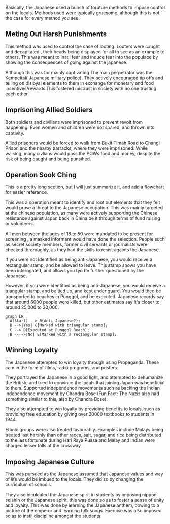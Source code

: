 Basically, the Japanese used a bunch of toruture methods to impose control on the locals. Methods used were typically gruesome, although this is not the case for every method you see:

## Meting Out Harsh Punishments

This method was used to control the case of looting. Looters were caught and decapitated , their heads being displayed for all to see as an example to others. This was meant to instil fear and induce fear into the populace by showing the consequences of going against the japanese.

Although this was for mainly captivating 
The main perpetrator was the Kempeitai( Japanese military police). They actively encouraged tip offs and telling on disloyal elements to them in exchange for monetary and food incentives/rewards.This fostered mistrust in society with no one trusting each other.

## Imprisoning Allied Soldiers

Both soldiers and civilians were imprisoned to prevent revolt from happening. Even women and children were not spared, and thrown into captivity.

Allied prisoners would be forced to walk from Bukit Timah Road to Changi Prison and the nearby barracks, where they were imprisoned. While walking, many civlians would pass the POWs food and money, despite the risk of being caught and being punsihed.

## Operation Sook Ching 

This is a pretty long section, but I will just summarize it, and add a flowchart for easier referance.

This was a operation meant to identify and root out elements that they felt would prove a threat to the Japanese occupation. This was mainly targeted at the chinese population, as many were actively supporting the Chinese resistance against Japan back in China be it through terms of fund raising or volunteers. 

All men between the ages of 18 to 50 were mandated to be present for screening , a masked informant would have done the selection. People such as secret society members, former civil servants or journalists were checked throroughly, as they had the skills to resist againts the Japanese.

If you were not identified as being anti-Japanese, you would receive a rectangular stamp, and be allowed to leave. This stamp shows you have been interogated, and allows you tyo be further questioned by the Japanese.

However, if you were identified as being anti-Japanese, you would receive a triangular stamp, and be tied up, and kept under guard. You would then be transported to beaches in Punggol, and be executed. Japanese records say that around 6000 people were killed, but other estimates say it's closer to around 25,000 to 30,000.

``` mermaid
graph LR
  A[Start] --> B{Anti-Japanese?};
  B -->|Yes| C[Marked with triangular stamp];
  C --> D[Executed at Punggol Beach];
  B ---->|No| E[Marked with a rectangular stamp];
```

## Winning Loyalty

The Japanese attempted to win loyalty through using Propaganda. These cam in the form of films, radio programs, and posters.

They portrayed the Japanese in a good light, and attempted to dehumanize the British, and tried to convince the locals that joining Japan was beneficial to them. Supported independence movements such as backing the Indian independence movement by Chandra Bose (Fun Fact: The Nazis also had something similar to this, also by Chandra Bose).

They also attempted to win loyalty by providing benefits to locals, such as providing free education by giving over 20000 textbooks to students in 1944.

Ethnic groups were also treated favourably. Examples include Malays being treated last harshly than other races, salt, sugar, and rice being distributed to the less fortunate during Hari Raya Puasa and Malay and Indian were charged lesser tolls at the crossway. 

## Imposing Japanese Culture

This was pursued as the Japanese assumed that Japanese values and way of life would be imbued to the locals. They did so by changing the curriculum of schools. 

They also inculcated the Japanese spirit in students by imposing nippon seishin or the Japanese spirit, this was done so as to foster a sense of unity and loyalty. This was done by learning the Japanese anthem, bowing to a picture of the emperor and learning folk songs. Exercise was also imposed so as to instil discipline amongst the students.